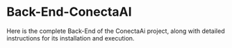 # Back-End-ConectaAI
Here is the complete Back-End of the ConectaAi project, along with detailed instructions for its installation and execution.
